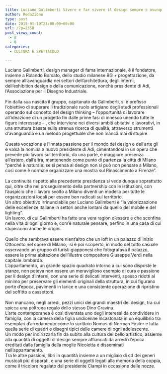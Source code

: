 ```yaml
---
title: Luciano Galimberti Vivere e far vivere il design sempre e ovunque (soprattutto a casa propria)
author: Redazione
type: post
date: 2015-01-19T23:00:00+00:00
url: /?p=2350
post_views_count:
  - 8
  - 8
categories:
  - CULTURA E SPETTACOLO

---
```

<div>
  Luciano Galimberti, design manager di fama internazionale, &egrave; il fondatore, insieme a Rolando Borsato, dello studio milanese BG + progettazione, da sempre all&#8217;avanguardia nei settori dell&#8217;architettura, degli interni, dell&#8217;exhibition design e della comunicazione, nonch&egrave; presidente di Adi, l&#8217;Associazione per il Disegno Industriale.
</div>

<div>
  &nbsp;
</div>

<div>
  Fin dalla sua nascita il gruppo, capitanato da Galimberti, si &egrave; prefisso l&#8217;obiettivo di superare il tradizionale ruolo artigiano degli studi professionali operando sul concetto del design thinking &#8211; l&rsquo;opportunit&agrave; di lavorare all&#8217;ideazione di un progetto fin dalle prime fasi di innesco unendo tutte le figure interessate &#8211; , che interviene nei diversi ambiti abitativi e lavorativi, in una struttura basata sulla strenua ricerca di qualit&agrave;, attraverso strumenti d&#8217;avanguardia e un metodo progettuale che non manca mai di stupire.
</div>

<div>
  &nbsp;
</div>

<div>
  Questa vocazione e l&#8217;innata passione per il mondo del design e dell&#8217;arte gli &egrave; valsa la nomina a nuovo presidente di Adi, cimentandosi in un opera che prevede pi&ugrave; lavoro sul territorio, da una parte, e maggiore presenza all&#8217;estero, dall&#8217;altra, mantenendo come punto di partenza la citt&agrave; di Milano &ldquo;perch&eacute; &egrave; naturale: se si pensa al design non si pu&ograve; non pensare a Milano, cos&igrave; come &egrave; normale organizzare una mostra sul Rinascimento a Firenze&rdquo;.
</div>

<div>
  &nbsp;
</div>

<div>
  La continuit&agrave; rispetto alla precedente presidenza si vede dunque soprattutto qui, oltre che nel proseguimento della partnership con le istituzioni, con l&#8217;auspicio che il lavoro svolto a Milano diventi un modello per tutte le organizzazioni locali per essere ben radicati sul territorio.&nbsp;
</div>

<div>
  Un altro obiettivo irrinunciabile per Luciano Galimberti &egrave; &ldquo;la valorizzazione delle eccellenze italiane in settori anche lontani da quello del mobile e del lighting&rdquo;.
</div>

<div>
  Un lavoro, di cui Galimberti ha fatto una vera ragion d&#8217;essere e che sconfina nella vita di ogni giorno e, com&#8217;&egrave; naturale pensare, perfino in una casa di cui stupiscono anche le origini.
</div>

<div>
  &nbsp;
</div>

<div>
  Quello che sembrava essere nient&#8217;altro che un loft in un palazzo di inizio Ottocento nel cuore di Milano, &nbsp;si &egrave; poi scoperto, in modo del tutto casuale osservando un gruppo di turisti giapponesi che fotografava il palazzo, essere la prima abitazione dell&#8217;illustre compositore Giuseppe Verdi nella capitale lombarda.
</div>

<div>
  L&#8217;appartamento, un grande spazio quadrato intorno a cui sono disposte le stanze, non poteva non essere un meraviglioso esempio di cura e passione per il design d&#8217;interni, con una serie di delicati interventi, spesso ridotti al minimo per preservare gli elementi originali della struttura, in cui figurano porte d&#8217;epoca, pavimenti in larice e una consistente operazione di ripristino del soffitto a cassettoni.&nbsp;
</div>

<div>
  &nbsp;
</div>

<div>
  Non mancano, negli arredi, pezzi unici dei grandi maestri del design, tra cui spicca una poltrona regalo dello stesso Dino Gravina.
</div>

<div>
  L&#8217;arte contemporanea &egrave; cos&igrave; diventata uno degli interessi da condividere in famiglia, con la camera della figlia undicenne incastonata in un equilibrio tra esemplari d&#8217;arredamento come lo scrittoio Nomos di Norman Foster e tutta quella serie di quadri e disegni tipici delle camere di ogni adolescente.&nbsp;
</div>

<div>
  Un modo per indirizzarla fin da subito alla cultura del bello artistico, assieme alla quantit&agrave; di oggetti di design sempre affiancati da arredi d&#8217;epoca ereditati dalla famiglia della moglie Nicoletta e disseminati nell&#8217;appartamento.
</div>

<div>
  Tra le altre passioni, libri in quantit&agrave; insieme a un migliaio di cd dei generi musicali pi&ugrave; disparati, e una serie di oggetti legati alla memoria della coppia, come il tricolore regalato dal presidente Ciampi in occasione delle nozze.
</div>